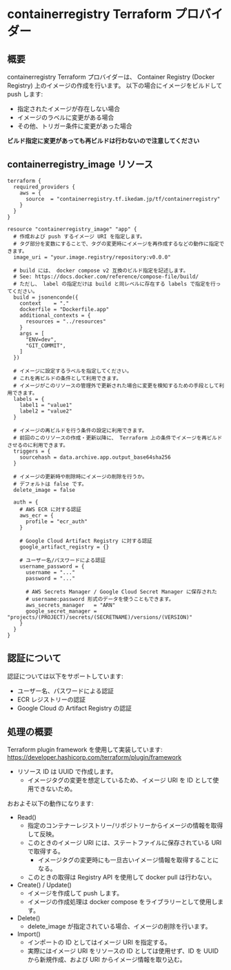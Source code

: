 # containerregistry Terraform プロバイダー

## 概要

containerregistry Terraform プロバイダーは、
Container Registry (Docker Registry) 上のイメージの作成を行います。
以下の場合にイメージをビルドして push します:

* 指定されたイメージが存在しない場合
* イメージのラベルに変更がある場合
* その他、トリガー条件に変更があった場合

**ビルド指定に変更があっても再ビルドは行わないので注意してください**

## containerregistry_image リソース

```hcl
terraform {
  required_providers {
    aws = {
      source  = "containerregistry.tf.ikedam.jp/tf/containerregistry"
    }
  }
}

resource "containerregistry_image" "app" {
  # 作成および push するイメージ URI を指定します。
  # タグ部分を変数にすることで、タグの変更時にイメージを再作成するなどの動作に指定できます。
  image_uri = "your.image.registry/repository:v0.0.0"

  # build には、 docker compose v2 互換のビルド指定を記述します。
  # See: https://docs.docker.com/reference/compose-file/build/
  # ただし、 label の指定だけは build と同レベルに存在する labels で指定を行ってください。
  build = jsonenconde({
    context    = "."
    dockerfile = "Dockerfile.app"
    additional_contexts = {
      resources = "../resources"
    }
    args = [
      "ENV=dev",
      "GIT_COMMIT",
    ]
  })

  # イメージに設定するラベルを指定してください。
  # これを再ビルドの条件として利用できます。
  # イメージがこのリソースの管理外で更新された場合に変更を検知するための手段として利用できます。
  labels = {
    label1 = "value1"
    label2 = "value2"
  }

  # イメージの再ビルドを行う条件の設定に利用できます。
  # 前回のこのリソースの作成・更新以降に、 Terraform 上の条件でイメージを再ビルドさせるのに利用できます。
  triggers = {
    sourcehash = data.archive.app.output_base64sha256
  }

  # イメージの更新時や削除時にイメージの削除を行うか。
  # デフォルトは false です。
  delete_image = false

  auth = {
    # AWS ECR に対する認証
    aws_ecr = {
      profile = "ecr_auth"
    }

    # Google Cloud Artifact Registry に対する認証
    google_artifact_registry = {}

    # ユーザー名/パスワードによる認証
    username_password = {
      username = "..."
      password = "..."

      # AWS Secrets Manager / Google Cloud Secret Manager に保存された
      # username:password 形式のデータを使うこともできます。
      aws_secrets_manager   = "ARN"
      google_secret_manager = "projects/(PROJECT)/secrets/(SECRETNAME)/versions/(VERSION)"
    }
  }
}
```

## 認証について

認証については以下をサポートしています:

* ユーザー名、パスワードによる認証
* ECR レジストリーの認証
* Google Cloud の Artifact Registry の認証

## 処理の概要

Terraform plugin framework を使用して実装しています: https://developer.hashicorp.com/terraform/plugin/framework

* リソース ID は UUID で作成します。
    * イメージタグの変更を想定しているため、イメージ URI を ID として使用できないため。

おおよそ以下の動作になります:

* Read()
    * 指定のコンテナーレジストリー/リポジトリーからイメージの情報を取得して反映。
    * このときのイメージ URI には、ステートファイルに保存されている URI で取得する。
        * イメージタグの変更時にも一旦古いイメージ情報を取得することになる。
    * このときの取得は Registry API を使用して docker pull は行わない。
* Create() / Update()
    * イメージを作成して push します。
    * イメージの作成処理は docker compose をライブラリーとして使用します。
* Delete()
    * delete_image が指定されている場合、イメージの削除を行います。
* Import()
    * インポートの ID としてはイメージ URI を指定する。
    * 実際にはイメージ URI をリソースの ID としては使用せず、ID を UUID から新規作成、および URI からイメージ情報を取り込む。

